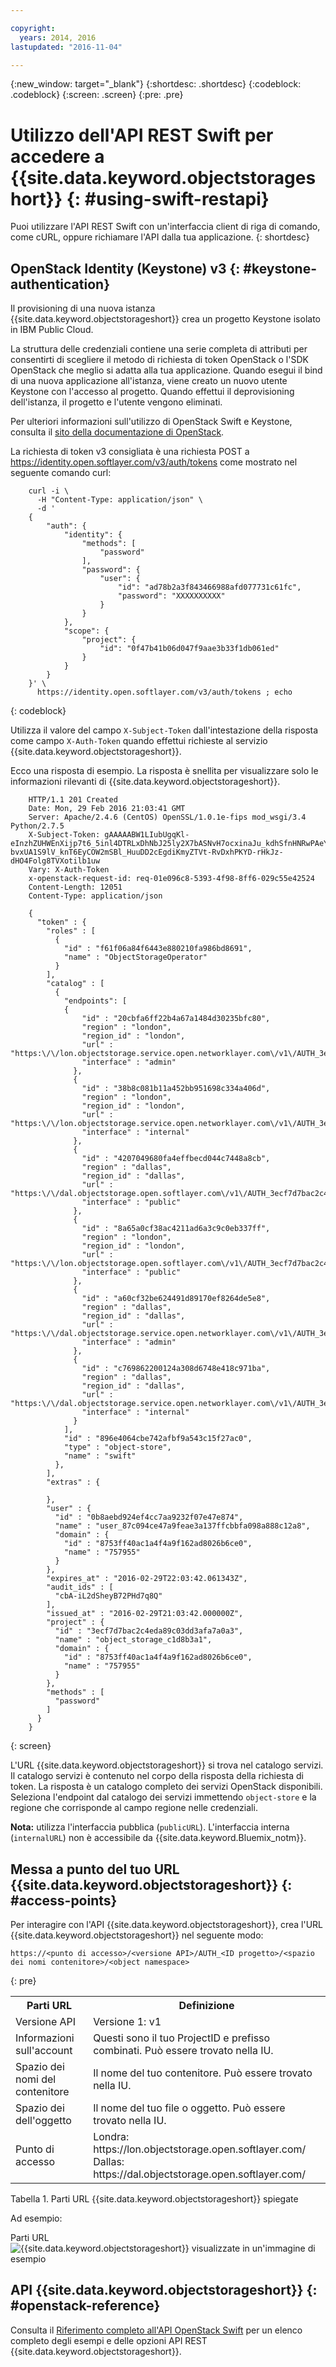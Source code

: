 ```yaml
---

copyright:
  years: 2014, 2016
lastupdated: "2016-11-04"

---
```

{:new_window: target="_blank"}
{:shortdesc: .shortdesc}
{:codeblock: .codeblock}
{:screen: .screen}
{:pre: .pre}

# Utilizzo dell'API REST Swift per accedere a {{site.data.keyword.objectstorageshort}} {: #using-swift-restapi}


Puoi utilizzare l'API REST Swift con un'interfaccia client di riga di comando, come cURL, oppure richiamare l'API dalla tua applicazione.
{: shortdesc}



## OpenStack Identity (Keystone) v3 {: #keystone-authentication}

Il provisioning di una nuova istanza {{site.data.keyword.objectstorageshort}} crea un progetto Keystone isolato in IBM Public Cloud.

La struttura delle credenziali contiene una serie completa di attributi per consentirti di scegliere il metodo di richiesta di token OpenStack o l'SDK OpenStack che meglio si adatta alla tua applicazione. Quando esegui il bind di una nuova applicazione all'istanza, viene creato un nuovo utente Keystone con l'accesso al progetto. Quando effettui il deprovisioning dell'istanza, il progetto e l'utente vengono eliminati.

Per ulteriori informazioni sull'utilizzo di OpenStack Swift e Keystone, consulta il [sito della documentazione di OpenStack](http://docs.openstack.org).

La richiesta di token v3 consigliata è una richiesta POST a https://identity.open.softlayer.com/v3/auth/tokens come mostrato nel seguente comando curl:
```
	curl -i \
	  -H "Content-Type: application/json" \
	  -d '
	{
		"auth": {
			"identity": {
				"methods": [
					"password"
				],
				"password": {
					"user": {
						"id": "ad78b2a3f843466988afd077731c61fc",
						"password": "XXXXXXXXXX"
					}
				}
			},
			"scope": {
				"project": {
					"id": "0f47b41b06d047f9aae3b33f1db061ed"
				}
			}
		}
	}' \
	  https://identity.open.softlayer.com/v3/auth/tokens ; echo
```
{: codeblock}

Utilizza il valore del campo `X-Subject-Token` dall'intestazione della risposta come campo `X-Auth-Token` quando effettui richieste al servizio {{site.data.keyword.objectstorageshort}}.

Ecco una risposta di esempio. La risposta è snellita per visualizzare solo le informazioni rilevanti di {{site.data.keyword.objectstorageshort}}.
```
	HTTP/1.1 201 Created
	Date: Mon, 29 Feb 2016 21:03:41 GMT
	Server: Apache/2.4.6 (CentOS) OpenSSL/1.0.1e-fips mod_wsgi/3.4 Python/2.7.5
	X-Subject-Token: gAAAAABW1LIubUgqKl-eInzhZUHWEnXijp7t6_5inl4DTRLxDhNbJ25ly2X7bASNvH7ocxinaJu_kdhSfnHNRwPAeYY77Ii2Cwp02-bvxUA1S9lV_knT6EyCOW2mSBl_HuuDD2cEgdiKmyZTVt-RvDxhPKYD-rHkJz-dHO4Folg8TVXotilb1uw
	Vary: X-Auth-Token
	x-openstack-request-id: req-01e096c8-5393-4f98-8ff6-029c55e42524
	Content-Length: 12051
	Content-Type: application/json

	{
	  "token" : {
	    "roles" : [
	      {
	        "id" : "f61f06a84f6443e880210fa986bd8691",
	        "name" : "ObjectStorageOperator"
	      }
	    ],
	    "catalog" : [
	      {
	        "endpoints": [
			{
	            "id" : "20cbfa6ff22b4a67a1484d30235bfc80",
	            "region" : "london",
	            "region_id" : "london",
	            "url" : "https:\/\/lon.objectstorage.service.open.networklayer.com\/v1\/AUTH_3ecf7d7bac2c4eda89c03dd3afa7a0a3",
	            "interface" : "admin"
	          },
	          {
	            "id" : "38b8c081b11a452bb951698c334a406d",
	            "region" : "london",
	            "region_id" : "london",
	            "url" : "https:\/\/lon.objectstorage.service.open.networklayer.com\/v1\/AUTH_3ecf7d7bac2c4eda89c03dd3afa7a0a3",
	            "interface" : "internal"
	          },
	          {
	            "id" : "4207049680fa4effbecd044c7448a8cb",
	            "region" : "dallas",
	            "region_id" : "dallas",
	            "url" : "https:\/\/dal.objectstorage.open.softlayer.com\/v1\/AUTH_3ecf7d7bac2c4eda89c03dd3afa7a0a3",
	            "interface" : "public"
	          },
	          {
	            "id" : "8a65a0cf38ac4211ad6a3c9c0eb337ff",
	            "region" : "london",
	            "region_id" : "london",
	            "url" : "https:\/\/lon.objectstorage.open.softlayer.com\/v1\/AUTH_3ecf7d7bac2c4eda89c03dd3afa7a0a3",
	            "interface" : "public"
	          },
	          {
	            "id" : "a60cf32be624491d89170ef8264de5e8",
	            "region" : "dallas",
	            "region_id" : "dallas",
	            "url" : "https:\/\/dal.objectstorage.service.open.networklayer.com\/v1\/AUTH_3ecf7d7bac2c4eda89c03dd3afa7a0a3",
	            "interface" : "admin"
	          },
	          {
	            "id" : "c769862200124a308d6748e418c971ba",
	            "region" : "dallas",
	            "region_id" : "dallas",
	            "url" : "https:\/\/dal.objectstorage.service.open.networklayer.com\/v1\/AUTH_3ecf7d7bac2c4eda89c03dd3afa7a0a3",
	            "interface" : "internal"
	          }
	        ],
	        "id" : "896e4064cbe742afbf9a543c15f27ac0",
	        "type" : "object-store",
	        "name" : "swift"
	      },
	    ],
	    "extras" : {

	    },
	    "user" : {
	      "id" : "0b8aebd924ef4cc7aa9232f07e47e874",
	      "name" : "user_87c094ce47a9feae3a137ffcbbfa098a888c12a8",
	      "domain" : {
	        "id" : "8753ff40ac1a4f4a9f162ad8026b6ce0",
	        "name" : "757955"
	      }
	    },
	    "expires_at" : "2016-02-29T22:03:42.061343Z",
	    "audit_ids" : [
	      "cbA-iL2dSheyB72PHd7q8Q"
	    ],
	    "issued_at" : "2016-02-29T21:03:42.000000Z",
	    "project" : {
	      "id" : "3ecf7d7bac2c4eda89c03dd3afa7a0a3",
	      "name" : "object_storage_c1d8b3a1",
	      "domain" : {
	        "id" : "8753ff40ac1a4f4a9f162ad8026b6ce0",
	        "name" : "757955"
	      }
	    },
	    "methods" : [
	      "password"
	    ]
	  }
	}
```
{: screen}

L'URL {{site.data.keyword.objectstorageshort}} si trova nel catalogo servizi. Il catalogo servizi è contenuto nel corpo della risposta della richiesta di token. La risposta è un catalogo completo dei servizi OpenStack disponibili. Seleziona l'endpoint dal catalogo dei servizi immettendo `object-store` e la regione che corrisponde al campo regione nelle credenziali.

**Nota:** utilizza l'interfaccia pubblica (`publicURL`). L'interfaccia interna (`internalURL`) non è accessibile da {{site.data.keyword.Bluemix_notm}}.






## Messa a punto del tuo URL {{site.data.keyword.objectstorageshort}} {: #access-points}

Per interagire con l'API {{site.data.keyword.objectstorageshort}}, crea l'URL {{site.data.keyword.objectstorageshort}} nel seguente modo:
  ```
  https://<punto di accesso>/<versione API>/AUTH_<ID progetto>/<spazio dei nomi contenitore>/<object namespace>
  ```
  {: pre}

<table>
  <tr>
    <th> Parti URL  </th>
    <th> Definizione </th>
  </tr>
  <tr>
    <td> Versione API  </td>
    <td> Versione 1: v1 </td>
  </tr>
  <tr>
    <td> Informazioni sull'account  </td>
    <td> Questi sono il tuo ProjectID e prefisso combinati. Può essere trovato nella IU. </td>
  </tr>
  <tr>
    <td> Spazio dei nomi del contenitore  </td>
    <td> Il nome del tuo contenitore. Può essere trovato nella IU. </td>
  </tr>
  <tr>
    <td> Spazio dei dell'oggetto  </td>
    <td> Il nome del tuo file o oggetto. Può essere trovato nella IU. </td>
  </tr>
  <tr>
    <td> Punto di accesso</td>
    <td> Londra: https://lon.objectstorage.open.softlayer.com/
    <br> Dallas: https://dal.objectstorage.open.softlayer.com/ </br> </td>
  </tr>
</table>

Tabella 1. Parti URL {{site.data.keyword.objectstorageshort}} spiegate 

Ad esempio:

Parti URL ![{{site.data.keyword.objectstorageshort}} visualizzate in un'immagine di esempio](images/Swift_URL.png)





## API {{site.data.keyword.objectstorageshort}} {: #openstack-reference}

Consulta il [Riferimento completo all'API OpenStack Swift](http://developer.openstack.org/api-ref-objectstorage-v1.html) per un elenco completo degli esempi e delle opzioni API REST {{site.data.keyword.objectstorageshort}}.
